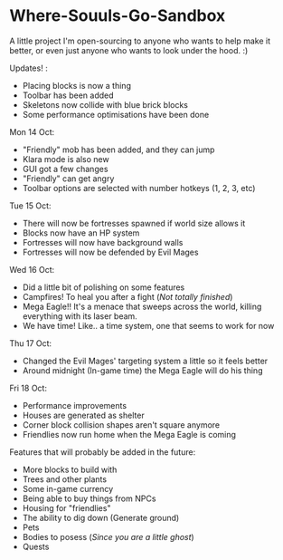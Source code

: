 # Where-Souuls-Go-Sandbox
 A little project I'm open-sourcing to anyone who wants to help make it better, or even just anyone who wants to look under the hood. :)

 Updates! :
   - Placing blocks is now a thing
   - Toolbar has been added
   - Skeletons now collide with blue brick blocks
   - Some performance optimisations have been done

Mon 14 Oct:
   - "Friendly" mob has been added, and they can jump
   - Klara mode is also new
   - GUI got a few changes
   - "Friendly" can get angry
   - Toolbar options are selected with number hotkeys (1, 2, 3, etc)
   
   
Tue 15 Oct:
   - There will now be fortresses spawned if world size allows it
   - Blocks now have an HP system 
   - Fortresses will now have background walls
   - Fortresses will now be defended by Evil Mages

Wed 16 Oct:
   - Did a little bit of polishing on some features
   - Campfires! To heal you after a fight (*Not totally finished*)
   - Mega Eagle!! It's a menace that sweeps across the world, killing everything with its laser beam.
   - We have time! Like.. a time system, one that seems to work for now

Thu 17 Oct:
   - Changed the Evil Mages' targeting system a little so it feels better
   - Around midnight (In-game time) the Mega Eagle will do his thing
    
Fri 18 Oct:
   - Performance improvements
   - Houses are generated as shelter
   - Corner block collision shapes aren't square anymore
   - Friendlies now run home when the Mega Eagle is coming





Features that will probably be added in the future:
   - More blocks to build with
   - Trees and other plants
   - Some in-game currency
   - Being able to buy things from NPCs
   - Housing for "friendlies"
   - The ability to dig down (Generate ground)
   - Pets
   - Bodies to posess (*Since you are a little ghost*)
   - Quests
